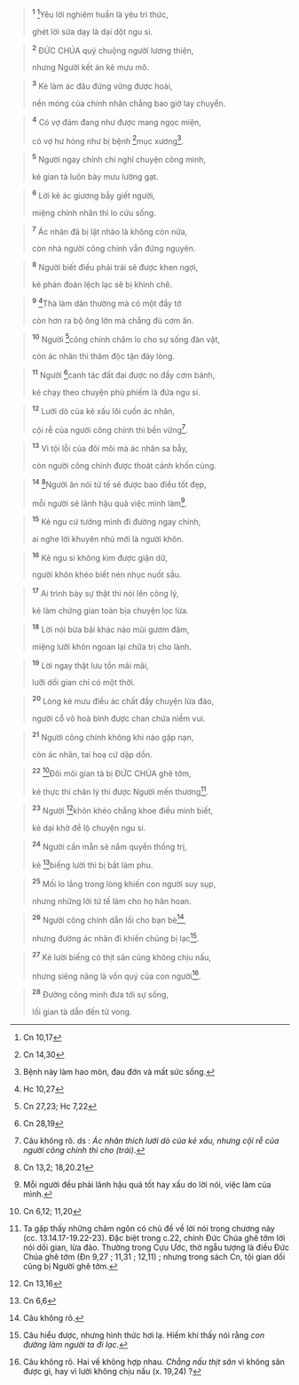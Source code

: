 
> <sup><b>1</b></sup> [^1*]Yêu lời nghiêm huấn là yêu tri thức,
> 
> ghét lời sửa dạy là dại dột ngu si.
>


> <sup><b>2</b></sup> ĐỨC CHÚA quý chuộng người lương thiện,
> 
> nhưng Người kết án kẻ mưu mô.
>


> <sup><b>3</b></sup> Kẻ làm ác đâu đứng vững được hoài,
> 
> nền móng của chính nhân chẳng bao giờ lay chuyển.
>


> <sup><b>4</b></sup> Có vợ đảm đang như được mang ngọc miện,
> 
> có vợ hư hỏng như bị bệnh [^2*]mục xương[^1].
>


> <sup><b>5</b></sup> Người ngay chính chỉ nghĩ chuyện công minh,
> 
> kẻ gian tà luôn bày mưu lường gạt.
>


> <sup><b>6</b></sup> Lời kẻ ác giương bẫy giết người,
> 
> miệng chính nhân thì lo cứu sống.
>


> <sup><b>7</b></sup> Ác nhân đã bị lật nhào là không còn nữa,
> 
> còn nhà người công chính vẫn đứng nguyên.
>


> <sup><b>8</b></sup> Người biết điều phải trái sẽ được khen ngợi,
> 
> kẻ phán đoán lệch lạc sẽ bị khinh chê.
>


> <sup><b>9</b></sup> [^3*]Thà làm dân thường mà có một đầy tớ
> 
> còn hơn ra bộ ông lớn mà chẳng đủ cơm ăn.
>


> <sup><b>10</b></sup> Người [^4*]công chính chăm lo cho sự sống đàn vật,
> 
> còn ác nhân thì thâm độc tận đáy lòng.
>


> <sup><b>11</b></sup> Người [^5*]canh tác đất đai được no đầy cơm bánh,
> 
> kẻ chạy theo chuyện phù phiếm là đứa ngu si.
>


> <sup><b>12</b></sup> Lưới dò của kẻ xấu lôi cuốn ác nhân,
> 
> cội rễ của người công chính thì bền vững[^2].
>


> <sup><b>13</b></sup> Vì tội lỗi của đôi môi mà ác nhân sa bẫy,
> 
> còn người công chính được thoát cảnh khốn cùng.
>


> <sup><b>14</b></sup> [^6*]Người ăn nói tử tế sẽ được bao điều tốt đẹp,
> 
> mỗi người sẽ lãnh hậu quả việc mình làm[^3].
>


> <sup><b>15</b></sup> Kẻ ngu cứ tưởng mình đi đường ngay chính,
> 
> ai nghe lời khuyên nhủ mới là người khôn.
>


> <sup><b>16</b></sup> Kẻ ngu si không kìm được giận dữ,
> 
> người khôn khéo biết nén nhục nuốt sầu.
>


> <sup><b>17</b></sup> Ai trình bày sự thật thì nói lên công lý,
> 
> kẻ làm chứng gian toàn bịa chuyện lọc lừa.
>


> <sup><b>18</b></sup> Lời nói bừa bãi khác nào mũi gươm đâm,
> 
> miệng lưỡi khôn ngoan lại chữa trị cho lành.
>


> <sup><b>19</b></sup> Lời ngay thật lưu tồn mãi mãi,
> 
> lưỡi dối gian chỉ có một thời.
>


> <sup><b>20</b></sup> Lòng kẻ mưu điều ác chất đầy chuyện lừa đảo,
> 
> người cổ võ hoà bình được chan chứa niềm vui.
>


> <sup><b>21</b></sup> Người công chính không khi nào gặp nạn,
> 
> còn ác nhân, tai hoạ cứ dập dồn.
>


> <sup><b>22</b></sup> [^7*]Đôi môi gian tà bị ĐỨC CHÚA ghê tởm,
> 
> kẻ thực thi chân lý thì được Người mến thương[^4].
>


> <sup><b>23</b></sup> Người [^8*]khôn khéo chẳng khoe điều mình biết,
> 
> kẻ dại khờ để lộ chuyện ngu si.
>


> <sup><b>24</b></sup> Người cần mẫn sẽ nắm quyền thống trị,
> 
> kẻ [^9*]biếng lười thì bị bắt làm phu.
>


> <sup><b>25</b></sup> Mối lo lắng trong lòng khiến con người suy sụp,
> 
> nhưng những lời tử tế làm cho họ hân hoan.
>


> <sup><b>26</b></sup> Người công chính dẫn lối cho bạn bè[^5],
> 
> nhưng đường ác nhân đi khiến chúng bị lạc[^6].
>


> <sup><b>27</b></sup> Kẻ lười biếng có thịt săn cũng không chịu nấu,
> 
> nhưng siêng năng là vốn quý của con người[^7].
>


> <sup><b>28</b></sup> Đường công minh đưa tới sự sống,
> 
> lối gian tà dẫn đến tử vong.
>

[^1]: Bệnh này làm hao mòn, đau đớn và mất sức sống.
[^2]: Câu không rõ. ds : <i>Ác nhân thích lưới dò của kẻ xấu, nhưng cội rễ của người công chính thì cho (trái)</i>.
[^3]: Mỗi người đều phải lãnh hậu quả tốt hay xấu do lời nói, việc làm của mình.
[^4]: Ta gặp thấy những châm ngôn có chủ đề về lời nói trong chương này (cc. 13.14.17-19.22-23). Đặc biệt trong c.22, chính Đức Chúa ghê tởm lời nói dối gian, lừa đảo. Thường trong Cựu Ước, thờ ngẫu tượng là điều Đức Chúa ghê tởm (Đn 9,27 ; 11,31 ; 12,11) ; nhưng trong sách Cn, tội gian dối cũng bị Người ghê tởm.
[^5]: Câu không rõ.
[^6]: Câu hiểu được, nhưng hình thức hơi lạ. Hiếm khi thấy nói rằng <i>con đường làm người ta đi lạc</i>.
[^7]: Câu không rõ. Hai vế không hợp nhau. <i>Chẳng nấu thịt săn</i> vì không săn được gì, hay vì lười không chịu nấu (x. 19,24) ?
[^1*]: Cn 10,17
[^2*]: Cn 14,30
[^3*]: Hc 10,27
[^4*]: Cn 27,23; Hc 7,22
[^5*]: Cn 28,19
[^6*]: Cn 13,2; 18,20.21
[^7*]: Cn 6,12; 11,20
[^8*]: Cn 13,16
[^9*]: Cn 6,6
